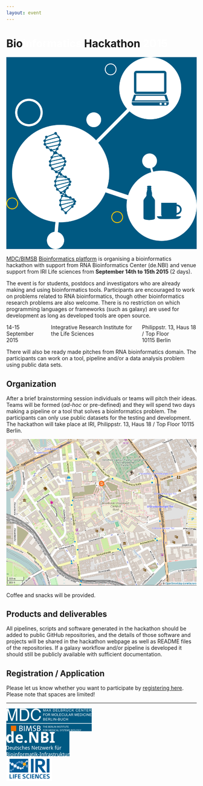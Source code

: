 ```yaml
---
layout: event
---
```


<h1>Bio<span style="color:#fff">informatics</span> Hackathon <span style="color:#fff">2015</span></h1>

![hackathon graphic](/img/hackathon-2015.png)

[MDC/BIMSB](https://www.mdc-berlin.de/13800178/en/bimsb) [Bioinformatics platform](http://bioinformatics.mdc-berlin.de) is organising a bioinformatics hackathon with support from
RNA Bioinformatics Center (de.NBI) and venue support from IRI Life
sciences from **September 14th to 15th 2015** (2 days).

The event is for students, postdocs and investigators who are already
making and using bioinformatics tools.  Participants are encouraged to
work on problems related to RNA bioinformatics, though other
bioinformatics research problems are also welcome. There is no restriction 
on which programming languages or frameworks (such as galaxy) are used for development 
as long as developed tools are open source. 

<div class="large-8 columns large-centered panel">
  <span class="date">14-15 September 2015</span>
  <div class="where">
    Integrative Research Institute
    for the Life Sciences
  </div>

  <div class="street-address">
    Philippstr. 13, Haus 18 / Top Floor<br/>
    10115 Berlin<br/>
  </div>
</div>

There will also be ready made pitches from RNA bioinformatics domain.
The participants can work on a tool, pipeline and/or a data analysis
problem using public data sets.


## Organization

After a brief brainstorming session individuals or teams will pitch
their ideas.  Teams will be formed (*ad-hoc* or pre-defined) and they
will spend two days making a pipeline or a tool that solves a
bioinformatics problem.  The participants can only use public datasets
for the testing and development.  The hackathon will take place at
IRI, Philippstr. 13, Haus 18 / Top Floor 10115 Berlin.

![Philippstr. 13](/img/hackathon-2015-map.png)

Coffee and snacks will be provided.


## Products and deliverables 

All pipelines, scripts and software generated in the hackathon should
be added to public GitHub repositories, and the details of those
software and projects will be shared in the hackathon webpage as well
as README files of the repositories. If a galaxy workflow and/or pipeline is developed
it should still be publicly available with sufficient documentation. 


## Registration / Application

Please let us know whether you want to participate by
[registering here](https://docs.google.com/forms/d/1SJF8IEmh2z4pZz3KKaS1y9pFUpvNLvwlrqN_fSgaBqM/viewform).
Please note that spaces are limited!

<hr/>
<div class="row">
  <div class="large-4 columns">
    <img src="/img/logo-bimsb-white.png">
  </div>
  <div class="large-4 columns">
    <img src="/img/logo-deNBI.png">
  </div>
  <div class="large-4 columns">
    <img src="/img/logo-iri.png">
  </div>
</div>
